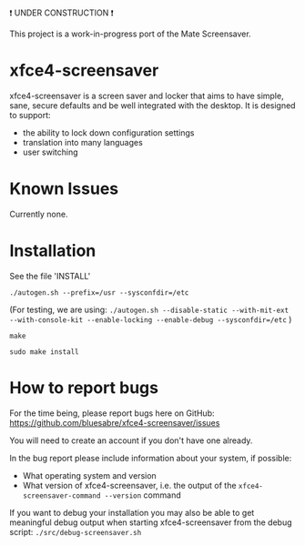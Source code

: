 :exclamation: UNDER CONSTRUCTION :exclamation:

This project is a work-in-progress port of the Mate Screensaver.

xfce4-screensaver
=================

xfce4-screensaver is a screen saver and locker that aims to have
simple, sane, secure defaults and be well integrated with the desktop.
It is designed to support:

 - the ability to lock down configuration settings
 - translation into many languages
 - user switching


Known Issues
============

Currently none.

Installation
============

See the file 'INSTALL'

`./autogen.sh --prefix=/usr --sysconfdir=/etc`

(For testing, we are using:
 `./autogen.sh --disable-static --with-mit-ext --with-console-kit --enable-locking --enable-debug --sysconfdir=/etc`
)

`make`

`sudo make install`


How to report bugs
==================

For the time being, please report bugs here on GitHub:
    https://github.com/bluesabre/xfce4-screensaver/issues

You will need to create an account if you don't have one already.

In the bug report please include information about your system, if possible:

 - What operating system and version
 - What version of xfce4-screensaver, i.e. the output of the `xfce4-screensaver-command --version` command

If you want to debug your installation you may also be able to get meaningful debug output when starting xfce4-screensaver from the debug script:
`./src/debug-screensaver.sh`
